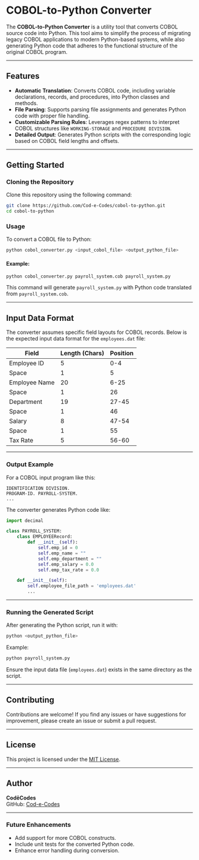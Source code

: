 # COBOL-to-Python Converter

The **COBOL-to-Python Converter** is a utility tool that converts COBOL source code into Python. This tool aims to simplify the process of migrating legacy COBOL applications to modern Python-based systems, while also generating Python code that adheres to the functional structure of the original COBOL program.

---

## Features

- **Automatic Translation**: Converts COBOL code, including variable declarations, records, and procedures, into Python classes and methods.
- **File Parsing**: Supports parsing file assignments and generates Python code with proper file handling.
- **Customizable Parsing Rules**: Leverages regex patterns to interpret COBOL structures like `WORKING-STORAGE` and `PROCEDURE DIVISION`.
- **Detailed Output**: Generates Python scripts with the corresponding logic based on COBOL field lengths and offsets.

---

## Getting Started

### Cloning the Repository

Clone this repository using the following command:

```bash
git clone https://github.com/Cod-e-Codes/cobol-to-python.git
cd cobol-to-python
```

### Usage

To convert a COBOL file to Python:

```bash
python cobol_converter.py <input_cobol_file> <output_python_file>
```

#### Example:
```bash
python cobol_converter.py payroll_system.cob payroll_system.py
```

This command will generate `payroll_system.py` with Python code translated from `payroll_system.cob`.

---

## Input Data Format

The converter assumes specific field layouts for COBOL records. Below is the expected input data format for the `employees.dat` file:

| **Field**       | **Length (Chars)** | **Position** |
|------------------|--------------------|--------------|
| Employee ID      | 5                 | 0-4          |
| Space            | 1                 | 5            |
| Employee Name    | 20                | 6-25         |
| Space            | 1                 | 26           |
| Department       | 19                | 27-45        |
| Space            | 1                 | 46           |
| Salary           | 8                 | 47-54        |
| Space            | 1                 | 55           |
| Tax Rate         | 5                 | 56-60        |

---

### Output Example

For a COBOL input program like this:

```cobol
IDENTIFICATION DIVISION.
PROGRAM-ID. PAYROLL-SYSTEM.
...
```

The converter generates Python code like:

```python
import decimal

class PAYROLL_SYSTEM:
    class EMPLOYEERecord:
        def __init__(self):
            self.emp_id = 0
            self.emp_name = ""
            self.emp_department = ""
            self.emp_salary = 0.0
            self.emp_tax_rate = 0.0

    def __init__(self):
        self.employee_file_path = 'employees.dat'
        ...
```

---

### Running the Generated Script

After generating the Python script, run it with:

```bash
python <output_python_file>
```

Example:
```bash
python payroll_system.py
```

Ensure the input data file (`employees.dat`) exists in the same directory as the script.

---

## Contributing

Contributions are welcome! If you find any issues or have suggestions for improvement, please create an issue or submit a pull request.

---

## License

This project is licensed under the [MIT License](LICENSE).

---

## Author

**CodēCodes**  
GitHub: [Cod-e-Codes](https://github.com/Cod-e-Codes)

---

### Future Enhancements

- Add support for more COBOL constructs.
- Include unit tests for the converted Python code.
- Enhance error handling during conversion.
